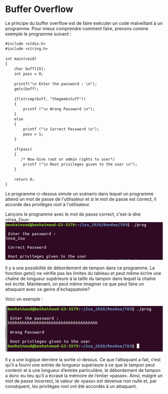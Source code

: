 
# Buffer Overflow 

Le principe du buffer overflow est de faire exécuter un code malveillant à un programme. Pour mieux comprendre comment faire, prenons comme exemple le programme suivant :  
 
```
#include <stdio.h>
#include <string.h>

int main(void)
{
    char buff[15];
    int pass = 0;

    printf("\n Enter the password : \n");
    gets(buff);

    if(strcmp(buff, "thegeekstuff"))
    {
        printf ("\n Wrong Password \n");
    }
    else
    {
        printf ("\n Correct Password \n");
        pass = 1;
    }

    if(pass)
    {
       /* Now Give root or admin rights to user*/
        printf ("\n Root privileges given to the user \n");
    }

    return 0;
}
```
Le programme ci-dessus simule un scénario dans lequel un programme attend un mot de passe de l'utilisateur et si le mot de passe est correct, il accorde des privilèges root à l'utilisateur.

Lançons le programme avec le mot de passe correct, c'est-à-dire «insa_2su»:
![screen 1](https://github.com/hbenhaim/TD/blob/master/Rendue/TD3/screen/21.png)

Il y a une possibilité de débordement de tampon dans ce programme. La fonction gets() ne vérifie pas les limites du tableau et peut même écrire une chaîne de longueur supérieure à la taille du tampon dans lequel la chaîne est écrite. Maintenant, on peut même imaginer ce que peut faire un attaquant avec ce genre d'échappatoire?

Voici un exemple :   

![screen 2](https://github.com/hbenhaim/TD/blob/master/Rendue/TD3/screen/22.png)

Il y a une logique derrière la sortie ci-dessus. Ce que l’attaquant a fait, c’est qu’il a fourni une entrée de longueur supérieure à ce que le tampon peut contenir et à une longueur d’entrée particulière, le débordement de tampon a donc eu lieu qu’il a écrasé la mémoire de l’entier «passe». Ainsi, malgré un mot de passe incorrect, la valeur de «pass» est devenue non nulle et, par conséquent, les privilèges root ont été accordés à un attaquant.

